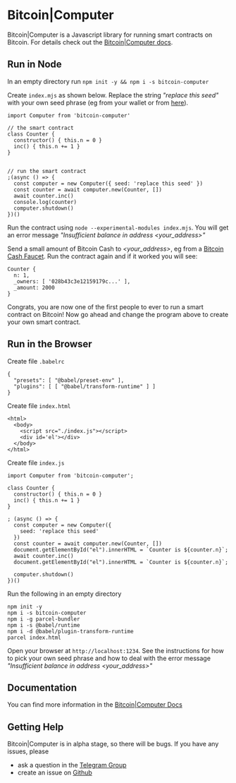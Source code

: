 # Bitcoin|Computer

Bitcoin|Computer is a Javascript library for running smart contracts on Bitcoin. For details check out the [Bitcoin|Computer docs](https://bitcoin-computer.gitbook.io/docs).

## Run in Node

In an empty directory run ``npm init -y && npm i -s bitcoin-computer``

Create ``index.mjs`` as shown below. Replace the string *"replace this seed"* with your own seed phrase (eg from your wallet or from [here](https://iancoleman.io/bip39/)).

```
import Computer from 'bitcoin-computer'

// the smart contract
class Counter {
  constructor() { this.n = 0 }
  inc() { this.n += 1 }
}


// run the smart contract
;(async () => {
  const computer = new Computer({ seed: 'replace this seed' })
  const counter = await computer.new(Counter, [])
  await counter.inc()
  console.log(counter)
  computer.shutdown()
})()
```

Run the contract using `node --experimental-modules index.mjs`. You will get an error message *"Insufficient balance in address \<your_address\>"*

Send a small amount of Bitcoin Cash to *\<your_address\>*, eg from a [Bitcoin Cash Faucet](https://free.bitcoin.com/). Run the contract again and if it worked you will see:

```
Counter {
  n: 1,
  _owners: [ '028b43c3e12159179c...' ],
  _amount: 2000
}
```

Congrats, you are now one of the first people to ever to run a smart contract on Bitcoin! Now go ahead and change the program above to create your own smart contract.

## Run in the Browser

Create file `.babelrc`

````
{
  "presets": [ "@babel/preset-env" ],
  "plugins": [ [ "@babel/transform-runtime" ] ]
}
````

Create file ``index.html``

```
<html>
  <body>
    <script src="./index.js"></script>
    <div id='el'></div>
  </body>
</html>
```

Create file ``index.js``

```
import Computer from 'bitcoin-computer';

class Counter {
  constructor() { this.n = 0 }
  inc() { this.n += 1 }
}

; (async () => {
  const computer = new Computer({
    seed: 'replace this seed'
  })
  const counter = await computer.new(Counter, [])
  document.getElementById("el").innerHTML = `Counter is ${counter.n}`;
  await counter.inc()
  document.getElementById("el").innerHTML = `Counter is ${counter.n}`;

  computer.shutdown()
})()
```

Run the following in an empty directory

```
npm init -y
npm i -s bitcoin-computer
npm i -g parcel-bundler
npm i -s @babel/runtime
npm i -d @babel/plugin-transform-runtime
parcel index.html
```

Open your browser at `http://localhost:1234`. See the instructions for how to pick your own seed phrase and how to deal with the error message *"Insufficient balance in address \<your_address\>"*

## Documentation

You can find more information in the [Bitcoin|Computer Docs](https://bitcoin-computer.gitbook.io/docs/)

## Getting Help

Bitcoin|Computer is in alpha stage, so there will be bugs. If you have any issues, please

* ask a question in the [Telegram Group](https://t.me/joinchat/FMrjOUWRuUkNuIt7zJL8tg)
* create an issue on [Github](https://github.com/bitcoin-computer/computer/issues)
